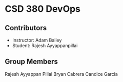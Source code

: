 # CSD 380 DevOps

## Contributors
- Instructor: Adam Bailey
- Student: Rajesh Ayyappanpillai


## Group Members 

Rajesh Ayyappan Pillai
Bryan Cabrera
Candice Garcia